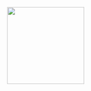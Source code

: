 <a href="https://heroku.com/deploy?template=https://github.com/Trentyn/testingobject1/tree/main">
    <img src="https://www.herokucdn.com/deploy/button.svg" width="180">
  </a>
 
